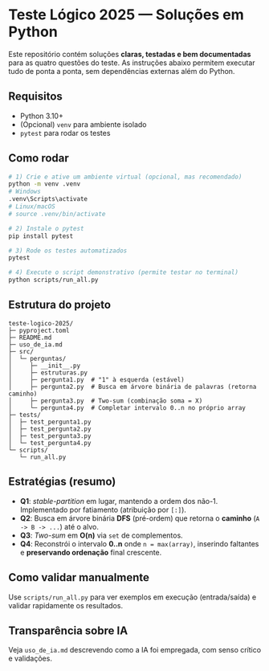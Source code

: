# Teste Lógico 2025 — Soluções em Python

Este repositório contém soluções **claras, testadas e bem documentadas** para as quatro questões do teste.
As instruções abaixo permitem executar tudo de ponta a ponta, sem dependências externas além do Python.

## Requisitos
- Python 3.10+
- (Opcional) `venv` para ambiente isolado
- `pytest` para rodar os testes

## Como rodar

```bash
# 1) Crie e ative um ambiente virtual (opcional, mas recomendado)
python -m venv .venv
# Windows
.venv\Scripts\activate
# Linux/macOS
# source .venv/bin/activate

# 2) Instale o pytest
pip install pytest

# 3) Rode os testes automatizados
pytest

# 4) Execute o script demonstrativo (permite testar no terminal)
python scripts/run_all.py
```

## Estrutura do projeto
```
teste-logico-2025/
├─ pyproject.toml
├─ README.md
├─ uso_de_ia.md
├─ src/
│  └─ perguntas/
│     ├─ __init__.py
│     ├─ estruturas.py
│     ├─ pergunta1.py  # "1" à esquerda (estável)
│     ├─ pergunta2.py  # Busca em árvore binária de palavras (retorna caminho)
│     ├─ pergunta3.py  # Two-sum (combinação soma = X)
│     └─ pergunta4.py  # Completar intervalo 0..n no próprio array
├─ tests/
│  ├─ test_pergunta1.py
│  ├─ test_pergunta2.py
│  ├─ test_pergunta3.py
│  └─ test_pergunta4.py
└─ scripts/
   └─ run_all.py
```

## Estratégias (resumo)
- **Q1**: *stable-partition* em lugar, mantendo a ordem dos não-1. Implementado por fatiamento (atribuição por `[:]`).
- **Q2**: Busca em árvore binária **DFS** (pré-ordem) que retorna o **caminho** (`A -> B -> ...`) até o alvo.
- **Q3**: *Two-sum* em **O(n)** via `set` de complementos.
- **Q4**: Reconstrói o intervalo **0..n** onde `n = max(array)`, inserindo faltantes e **preservando ordenação** final crescente.

## Como validar manualmente
Use `scripts/run_all.py` para ver exemplos em execução (entrada/saída) e validar rapidamente os resultados.

## Transparência sobre IA
Veja `uso_de_ia.md` descrevendo como a IA foi empregada, com senso crítico e validações.


